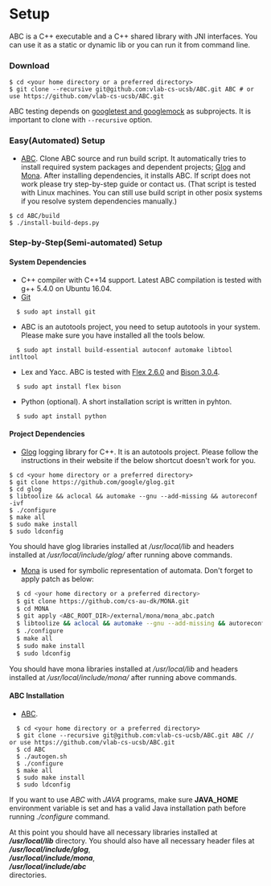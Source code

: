 Setup
============
ABC is a C++ executable and a C++ shared library with JNI interfaces. You can 
use it as a static or dynamic lib or you can run it from command line.

### Download
  
```
$ cd <your home directory or a preferred directory>
$ git clone --recursive git@github.com:vlab-cs-ucsb/ABC.git ABC # or use https://github.com/vlab-cs-ucsb/ABC.git
```
ABC testing depends on [googletest and googlemock](https://github.com/google/googletest) as subprojects. It is important to clone with ``--recursive`` option.

### Easy(Automated) Setup
  - [ABC](https://vlab.cs.ucsb.edu/ABC/). Clone ABC source and run build script. It automatically tries to install required system packages and dependent projects; [Glog](https://github.com/google/glog) and [Mona](http://www.brics.dk/mona/). After installing dependencies, it installs ABC. If script does not work please try step-by-step guide or contact us. (That script is tested with Linux machines. You can still use build script in other posix systems if you resolve system dependencies manually.)
  
  ```
  $ cd ABC/build
  $ ./install-build-deps.py
  ```

### Step-by-Step(Semi-automated) Setup
#### System Dependencies
  - C++ compiler with C++14 support. Latest ABC compilation is tested with g++ 5.4.0 on Ubuntu 16.04.
  - [Git](https://git-scm.com/)

  ```
    $ sudo apt install git
  ```
  - ABC is an autotools project, you need to setup autotools in your system. Please make sure you have installed all the tools below.

  ```
    $ sudo apt install build-essential autoconf automake libtool intltool
  ```
  - Lex and Yacc. ABC is tested with [Flex 2.6.0](https://www.gnu.org/software/flex/flex.html) and [Bison 3.0.4](https://www.gnu.org/software/bison/).

  ```
    $ sudo apt install flex bison
  ```

  - Python (optional). A short installation script is written in pyhton.
    
  ```
    $ sudo apt install python
  ```

#### Project Dependencies
  - [Glog](https://github.com/google/glog) logging library for C++. It is an autotools project. 
  Please follow the instructions in their website if the below shortcut doesn't work for you.

  ```
  $ cd <your home directory or a preferred directory>
  $ git clone https://github.com/google/glog.git
  $ cd glog
  $ libtoolize && aclocal && automake --gnu --add-missing && autoreconf -ivf
  $ ./configure
  $ make all
  $ sudo make install
  $ sudo ldconfig
  
  ```
  You should have glog libraries installed at */usr/local/lib* and headers installed at */usr/local/include/glog/* after running above commands. 

  - [Mona](http://www.brics.dk/mona/) is used for symbolic representation of automata. Don't forget to apply patch as below: 

  ```sh
    $ cd <your home directory or a preferred directory>
    $ git clone https://github.com/cs-au-dk/MONA.git
    $ cd MONA
    $ git apply <ABC_ROOT_DIR>/external/mona/mona_abc.patch
    $ libtoolize && aclocal && automake --gnu --add-missing && autoreconf -ivf
    $ ./configure
    $ make all
    $ sudo make install
    $ sudo ldconfig

  ``` 
  You should have mona libraries installed at */usr/local/lib* and headers installed at */usr/local/include/mona/* after running above commands. 


#### ABC Installation

  - [ABC](https://vlab.cs.ucsb.edu/ABC/).

  ```
    $ cd <your home directory or a preferred directory>
    $ git clone --recursive git@github.com:vlab-cs-ucsb/ABC.git ABC // or use https://github.com/vlab-cs-ucsb/ABC.git
    $ cd ABC
    $ ./autogen.sh
    $ ./configure
    $ make all
    $ sudo make install
    $ sudo ldconfig
  ```

  If you want to use *ABC* with *JAVA* programs, make sure **JAVA_HOME** environment variable is set and has a valid Java installation path before running *./configure* command. 


  At this point you should have all necessary libraries installed at *__/usr/local/lib__* directory. You should also have all necessary header files at  
  *__/usr/local/include/glog__*,  
  *__/usr/local/include/mona__*,  
  *__/usr/local/include/abc__*  
  directories.
